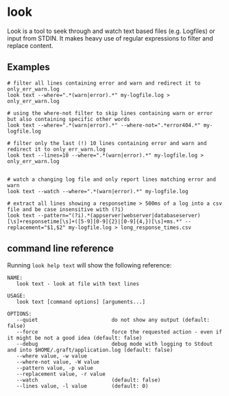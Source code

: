 # look
Look is a tool to seek through and watch text based files (e.g. Logfiles) or input from STDIN. It makes heavy use of regular expressions to filter and replace content.

## Examples

```
# filter all lines containing error and warn and redirect it to only_err_warn.log
look text --where=".*(warn|error).*" my-logfile.log > only_err_warn.log

# using the where-not filter to skip lines containing warn or error but also containing specific other words
look text --where=".*(warn|error).*" --where-not=".*error404.*" my-logfile.log

# filter only the last (!) 10 lines containing error and warn and redirect it to only_err_warn.log
look text --lines=10 --where=".*(warn|error).*" my-logfile.log > only_err_warn.log


# watch a changing log file and only report lines matching error and warn
look text --watch --where=".*(warn|error).*" my-logfile.log

# extract all lines showing a responsetime > 500ms of a log into a csv file and be case insensitive with (?i)
look text --pattern="(?i).*(appserver|webserver|databaseserver)[\s]+responsetime[\s]+([5-9][0-9]{2}|[0-9]{4,})[\s]+ms.*" --replacement="$1,$2" my-logfile.log > long_response_times.csv
```


## command line reference

Running `look help text` will show the following reference:

```
NAME:
   look text - look at file with text lines

USAGE:
   look text [command options] [arguments...]

OPTIONS:
   --quiet                        do not show any output (default: false)
   --force                        force the requested action - even if it might be not a good idea (default: false)
   --debug                        debug mode with logging to Stdout and into $HOME/.graft/application.log (default: false)
   --where value, -w value
   --where-not value, -W value
   --pattern value, -p value
   --replacement value, -r value
   --watch                        (default: false)
   --lines value, -l value        (default: 0)
```
